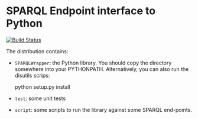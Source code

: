 # SPARQL Endpoint interface to Python

[![Build Status](https://secure.travis-ci.org/RDFLib/sparqlwrapper.svg?branch=master)](https://travis-ci.org/RDFLib/sparqlwrapper)

The distribution contains:

* `SPARQLWrapper`: the Python library. You should copy the directory somewhere into your PYTHONPATH. Alternatively, you can also run the disutils scrips:

    python setup.py install

* `test`: some unit tests
  
* `script`: some scripts to run the library against some SPARQL end-points.

